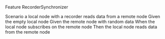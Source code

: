 Feature RecorderSynchronizer

Scenario a local node with a recorder reads data from a remote node
Given the empty local node
Given the remote node with random data
When the local node subscribes on the remote node 
Then the local node reads data from the remote node